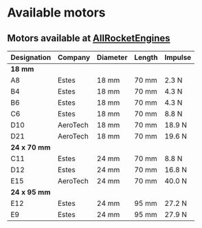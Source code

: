 # Available motors

## Motors available at [AllRocketEngines](http://www.allrocketengines.ca/)

Designation | Company | Diameter | Length | Impulse
---|---|---|---|---
**18 mm**||||
A8 | Estes | 18 mm | 70 mm | 2.3 N
B4 | Estes | 18 mm | 70 mm | 4.3 N
B6 | Estes | 18 mm | 70 mm | 4.3 N
C6 | Estes | 18 mm | 70 mm | 8.8 N
D10 | AeroTech | 18 mm | 70 mm | 18.9 N
D21 | AeroTech | 18 mm | 70 mm | 19.6 N
**24 x 70 mm**||||
C11 | Estes | 24 mm | 70 mm | 8.8 N
D12 | Estes | 24 mm | 70 mm | 16.8 N
E15 | AeroTech | 24 mm | 70 mm | 40.0 N
**24 x 95 mm**||||
E12 | Estes | 24 mm | 95 mm | 27.2 N
E9 | Estes | 24 mm | 95 mm | 27.9 N

